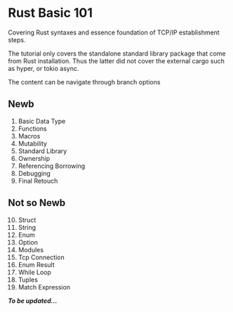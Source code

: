 # Rust Basic 101

Covering Rust syntaxes and essence foundation of TCP/IP establishment steps.

The tutorial only covers the standalone standard library package that come from Rust installation.
Thus the latter did not cover the external cargo such as hyper, or tokio async.

The content can be navigate through branch options

## Newb

01. Basic Data Type
02. Functions
03. Macros
04. Mutability
05. Standard Library
06. Ownership
07. Referencing Borrowing
08. Debugging
09. Final Retouch

## Not so Newb

10. Struct
11. String
12. Enum
13. Option
14. Modules
15. Tcp Connection
16. Enum Result
17. While Loop
18. Tuples
19. Match Expression

___To be updated...___
